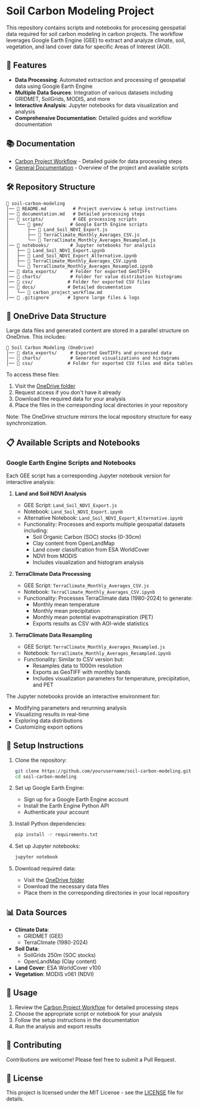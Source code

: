 # Soil Carbon Modeling Project

This repository contains scripts and notebooks for processing geospatial data required for soil carbon modeling in carbon projects. The workflow leverages Google Earth Engine (GEE) to extract and analyze climate, soil, vegetation, and land cover data for specific Areas of Interest (AOI).

## 🌟 Features

- **Data Processing**: Automated extraction and processing of geospatial data using Google Earth Engine
- **Multiple Data Sources**: Integration of various datasets including GRIDMET, SoilGrids, MODIS, and more
- **Interactive Analysis**: Jupyter notebooks for data visualization and analysis
- **Comprehensive Documentation**: Detailed guides and workflow documentation

## 📚 Documentation

- [Carbon Project Workflow](docs/carbon_project_workflow.md) - Detailed guide for data processing steps
- [General Documentation](documentation.md) - Overview of the project and available scripts

## 🛠️ Repository Structure

```
📁 soil-carbon-modeling
│── 📜 README.md          # Project overview & setup instructions
│── 📜 documentation.md   # Detailed processing steps
│── 📁 scripts/           # GEE processing scripts
│   └── 📁 gee/          # Google Earth Engine scripts
│       ├── 📜 Land_Soil_NDVI_Export.js
│       ├── 📜 TerraClimate_Monthly_Averages_CSV.js
│       └── 📜 TerraClimate_Monthly_Averages_Resampled.js
│── 📁 notebooks/        # Jupyter notebooks for analysis
│   ├── 📜 Land_Soil_NDVI_Export.ipynb
│   ├── 📜 Land_Soil_NDVI_Export_Alternative.ipynb
│   ├── 📜 TerraClimate_Monthly_Averages_CSV.ipynb
│   └── 📜 TerraClimate_Monthly_Averages_Resampled.ipynb
│── 📁 data_exports/     # Folder for exported GeoTIFFs
│── 📁 charts/           # Folder for value distribution histograms
│── 📁 csv/             # Folder for exported CSV files
│── 📁 docs/            # Detailed documentation
│   └── 📜 carbon_project_workflow.md
│── 📜 .gitignore       # Ignore large files & logs
```

## 📁 OneDrive Data Structure

Large data files and generated content are stored in a parallel structure on OneDrive. This includes:

```
📁 Soil Carbon Modeling (OneDrive)
│── 📁 data_exports/     # Exported GeoTIFFs and processed data
│── 📁 charts/           # Generated visualizations and histograms
│── 📁 csv/             # Folder for exported CSV files and data tables
```

To access these files:
1. Visit the [OneDrive folder](https://kayaglobal.sharepoint.com/:f:/s/ClimateOffice/Eohsdwk2Ii1NgBReznqv3IgB-AsNm2qAmfmYkJfKRHoydw?e=SW7hyV)
2. Request access if you don't have it already
3. Download the required data for your analysis
4. Place the files in the corresponding local directories in your repository

Note: The OneDrive structure mirrors the local repository structure for easy synchronization.

## 📋 Available Scripts and Notebooks

### Google Earth Engine Scripts and Notebooks
Each GEE script has a corresponding Jupyter notebook version for interactive analysis:

1. **Land and Soil NDVI Analysis**
   - GEE Script: `Land_Soil_NDVI_Export.js`
   - Notebook: `Land_Soil_NDVI_Export.ipynb`
   - Alternative Notebook: `Land_Soil_NDVI_Export_Alternative.ipynb`
   - Functionality: Processes and exports multiple geospatial datasets including:
     - Soil Organic Carbon (SOC) stocks (0-30cm)
     - Clay content from OpenLandMap
     - Land cover classification from ESA WorldCover
     - NDVI from MODIS
     - Includes visualization and histogram analysis

2. **TerraClimate Data Processing**
   - GEE Script: `TerraClimate_Monthly_Averages_CSV.js`
   - Notebook: `TerraClimate_Monthly_Averages_CSV.ipynb`
   - Functionality: Processes TerraClimate data (1980-2024) to generate:
     - Monthly mean temperature
     - Monthly mean precipitation
     - Monthly mean potential evapotranspiration (PET)
     - Exports results as CSV with AOI-wide statistics

3. **TerraClimate Data Resampling**
   - GEE Script: `TerraClimate_Monthly_Averages_Resampled.js`
   - Notebook: `TerraClimate_Monthly_Averages_Resampled.ipynb`
   - Functionality: Similar to CSV version but:
     - Resamples data to 1000m resolution
     - Exports as GeoTIFF with monthly bands
     - Includes visualization parameters for temperature, precipitation, and PET

The Jupyter notebooks provide an interactive environment for:
- Modifying parameters and rerunning analysis
- Visualizing results in real-time
- Exploring data distributions
- Customizing export options

## 🔧 Setup Instructions

1. Clone the repository:
   ```bash
   git clone https://github.com/yourusername/soil-carbon-modeling.git
   cd soil-carbon-modeling
   ```

2. Set up Google Earth Engine:
   - Sign up for a Google Earth Engine account
   - Install the Earth Engine Python API
   - Authenticate your account

3. Install Python dependencies:
   ```bash
   pip install -r requirements.txt
   ```

4. Set up Jupyter notebooks:
   ```bash
   jupyter notebook
   ```

5. Download required data:
   - Visit the [OneDrive folder](https://kayaglobal.sharepoint.com/:f:/s/ClimateOffice/Eohsdwk2Ii1NgBReznqv3IgB-AsNm2qAmfmYkJfKRHoydw?e=SW7hyV)
   - Download the necessary data files
   - Place them in the corresponding directories in your local repository

## 📊 Data Sources

- **Climate Data**: 
  - GRIDMET (GEE)
  - TerraClimate (1980-2024)
- **Soil Data**: 
  - SoilGrids 250m (SOC stocks)
  - OpenLandMap (Clay content)
- **Land Cover**: ESA WorldCover v100
- **Vegetation**: MODIS v061 (NDVI)

## 📝 Usage

1. Review the [Carbon Project Workflow](docs/carbon_project_workflow.md) for detailed processing steps
2. Choose the appropriate script or notebook for your analysis
3. Follow the setup instructions in the documentation
4. Run the analysis and export results

## 🤝 Contributing

Contributions are welcome! Please feel free to submit a Pull Request.

## 📄 License

This project is licensed under the MIT License - see the [LICENSE](LICENSE) file for details. 